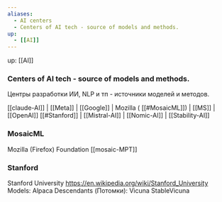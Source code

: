 ```yaml
---
aliases:
  - AI centers
  - Centers of AI tech - source of models and methods.
up:
  - [[AI]]
---
```

up:  [[AI]]
### Centers of AI tech - source of models and methods.
Центры разработки ИИ, NLP и тп - источники моделей и методов.

[[claude-AI]]  |  [[Meta]]  |  [[Google]]  | Mozilla ( [[#MosaicML]])  |  [[MS]]  | [[OpenAI]]
[[#Stanford]]   |  [[Mistral-AI]]  |  [[Nomic-AI]] | [[Stability-AI]]  

### MosaicML
Mozilla (Firefox) Foundation
[[mosaic-MPT]]

### Stanford
Stanford University  https://en.wikipedia.org/wiki/Stanford_University
Models: Alpaca
Descendants (Потомки):
Vicuna StableVicuna




